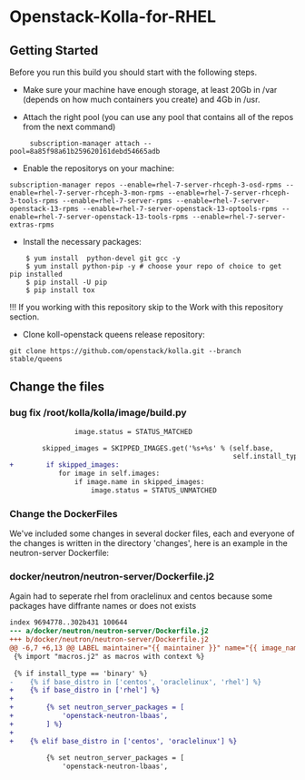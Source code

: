 
# Openstack-Kolla-for-RHEL

## Getting Started 

Before you run this build you should start with the following steps.  

* Make sure your machine have enough storage, at least 20Gb in /var (depends on how much containers you create) and 4Gb in /usr.

* Attach the right pool (you can use any pool that contains all of the repos from the next command) 

```
     subscription-manager attach --pool=8a85f98a61b259620161debd54665adb
```

* Enable the repositorys on your machine:  

```
subscription-manager repos --enable=rhel-7-server-rhceph-3-osd-rpms --enable=rhel-7-server-rhceph-3-mon-rpms --enable=rhel-7-server-rhceph-3-tools-rpms --enable=rhel-7-server-rpms --enable=rhel-7-server-openstack-13-rpms --enable=rhel-7-server-openstack-13-optools-rpms --enable=rhel-7-server-openstack-13-tools-rpms --enable=rhel-7-server-extras-rpms
```

* Install the necessary packages:
```
    $ yum install  python-devel git gcc -y 
    $ yum install python-pip -y # choose your repo of choice to get pip installed 
    $ pip install -U pip
    $ pip install tox
```
!!! If you working with this repository skip to the Work with this repository section.

* Clone koll-openstack queens release repository:
```
git clone https://github.com/openstack/kolla.git --branch stable/queens
```
## Change the files

### bug fix /root/kolla/kolla/image/build.py
``` diff
                image.status = STATUS_MATCHED

        skipped_images = SKIPPED_IMAGES.get('%s+%s' % (self.base,
                                                       self.install_type))
+        if skipped_images:
            for image in self.images:
                if image.name in skipped_images:
                    image.status = STATUS_UNMATCHED
```

### Change the DockerFiles
We've included some changes in several docker files, each and everyone of the changes is written in the directory 'changes', here is an example in the neutron-server Dockerfile:

### docker/neutron/neutron-server/Dockerfile.j2

Again had to seperate rhel from oraclelinux and centos because some packages have diffrante names or does not exists

```diff --git a/docker/neutron/neutron-server/Dockerfile.j2 b/docker/neutron/neutron-server/Dockerfile.j2
index 9694778..302b431 100644
--- a/docker/neutron/neutron-server/Dockerfile.j2
+++ b/docker/neutron/neutron-server/Dockerfile.j2
@@ -6,7 +6,13 @@ LABEL maintainer="{{ maintainer }}" name="{{ image_name }}" build-date="{{ build
 {% import "macros.j2" as macros with context %}
 
 {% if install_type == 'binary' %}
-    {% if base_distro in ['centos', 'oraclelinux', 'rhel'] %}
+    {% if base_distro in ['rhel'] %}
+
+        {% set neutron_server_packages = [
+            'openstack-neutron-lbaas',
+        ] %}
+
+    {% elif base_distro in ['centos', 'oraclelinux'] %}
 
         {% set neutron_server_packages = [
             'openstack-neutron-lbaas',
```

